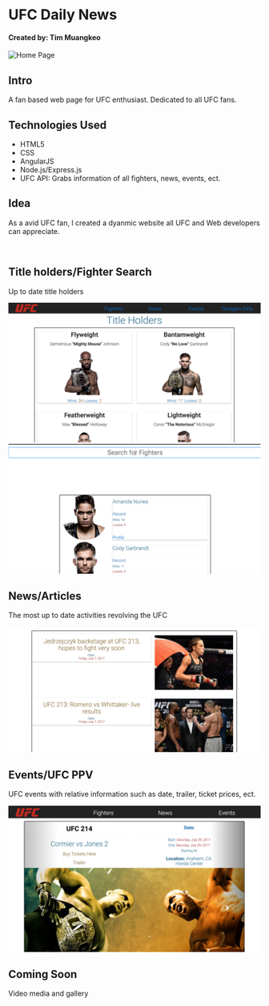 <h1>UFC Daily News</h1>
<h4>Created by: Tim Muangkeo</h4>

<img src="public/img/readme/screenshot1.png" alt="Home Page">

<h2>Intro</h2>
<p>A fan based web page for UFC enthusiast. Dedicated to all UFC fans.</p>

<h2>Technologies Used</h2>
<ul>
    <li>HTML5
    <li>CSS</li>
    <li>AngularJS</li>
    <li>Node.js/Express.js</li>
    <li>UFC API: Grabs information of all fighters, news, events, ect.</li>
</ul>

<h2>Idea</h2>
<p>As a avid UFC fan, I created a dyanmic website all UFC and Web developers can appreciate.</p>
<br>

<h2>Title holders/Fighter Search</h2>
<p>Up to date title holders</p>
<img src="public/img/readme/screenshot2.png" alt="Title Holders">
<br>
<img src="public/img/readme/screenshot3.png" alt="Fighter Search">
<br>
<h2>News/Articles</h2>
<p>The most up to date activities revolving the UFC</p>
<img src="public/img/readme/screenshot4.png" alt="News articles">
<br>
<h2>Events/UFC PPV</h2>
<p>UFC events with relative information such as date, trailer, ticket prices, ect.</p>
<img src="public/img/readme/screenshot5.png" alt="events">
<h2>Coming Soon</h2>
<p>Video media and gallery</p>